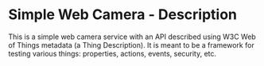 # Simple Web Camera - Description
This is a simple web camera service with an API described using 
W3C Web of Things metadata (a Thing Description).  It is meant to be a 
framework for testing various things: properties, actions, events,
security, etc.
